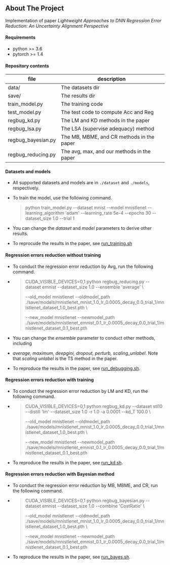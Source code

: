 ## About The Project
Implementation of paper *Lightweight Approaches to DNN Regression Error Reduction: An Uncertainty Alignment Perspective*



#### Requirements

- python >= 3.6
- pytorch >= 1.4



#### Repository contents

| file               | description                                |
| ------------------ | ------------------------------------------ |
| data/              | The datasets dir                           |
| save/              | The results dir                            |
| train_model.py     | The training code                          |
| test_model.py      | The test code to compute Acc and Reg       |
| regbug_kd.py       | The LM and KD methods in the paper         |
| regbug_lsa.py      | The LSA (supervise adequacy) method        |
| regbug_bayesian.py | The MB, MBME, and CR methods in the paper  |
| regbug_reducing.py | The avg, max, and our methods in the paper |



#### Datasets and models

- All supported datasets and models are in  `./dataset` and `./models`, respectively. 

- To train the model, use the following command. 

  > python train_model.py --dataset mnist --model mnistlenet --learning_algorithm 'adam' --learning_rate 5e-4 --epochs 30 --dataset_size 1.0 --trial 1 

- You can change the *dataset* and *model* parameters to derive other results. 

- To reprocude the results in the paper, see <u>run_training.sh</u>

#### Regression errors reduction without training

- To conduct the regression error reduction by Avg, run the following command.

- > CUDA_VISIBLE_DEVICES=0,1 python regbug_reducing.py --dataset emnist --dataset_size 1.0 --ensemble 'average' \
  >
  >    --old_model mnistlenet --oldmodel_path ./save/models/mnistlenet_mnist_1.0_lr_0.0005_decay_0.0_trial_1/mnistlenet_dataset_1.0_best.pth \
  >
  >    --new_model mnistlenet --newmodel_path ./save/models/mnistlenet_emnist_0.1_lr_0.0005_decay_0.0_trial_1/mnistlenet_dataset_0.1_best.pth

-  You can change the *ensemble* parameter to conduct other methods, including
  - *average, maximum, deepgini, dropout, perturb, scaling_unlabel*. Note that *scaling unlabel* is the TS method in the paper.
- To reproduce the results in the paper, see <u>run_debugging.sh</u>.



#### Regression errors reduction with training

- To conduct the regression error reduction by LM and KD, run the following command. 

- > CUDA_VISIBLE_DEVICES=0,1 python regbug_kd.py --dataset stl10 --distill 'lm' --dataset_size 1.0 -r 1.0 -a 0.0001 --kd_T 100.0 \
  >
  >    --old_model mnistlenet --oldmodel_path ./save/models/mnistlenet_mnist_1.0_lr_0.0005_decay_0.0_trial_1/mnistlenet_dataset_1.0_best.pth \
  >
  >    --new_model mnistlenet --newmodel_path ./save/models/mnistlenet_emnist_0.1_lr_0.0005_decay_0.0_trial_1/mnistlenet_dataset_0.1_best.pth

- To reproduce the results in the paper, see <u>run_kd.sh</u>.



#### Regression errors reduction with Bayesian method

- To conduct the regression error reduction by MB, MBME, and CR, run the following command. 

- > CUDA_VISIBLE_DEVICES=0,1 python regbug_bayesian.py --dataset emnist --dataset_size 1.0 --combine 'CostRatio' \
  >
  >    --old_model mnistlenet --oldmodel_path ./save/models/mnistlenet_mnist_1.0_lr_0.0005_decay_0.0_trial_1/mnistlenet_dataset_1.0_best.pth \
  >
  >    --new_model mnistlenet --newmodel_path ./save/models/mnistlenet_emnist_0.1_lr_0.0005_decay_0.0_trial_1/mnistlenet_dataset_0.1_best.pth

- To reproduce the results in the paper, see <u>run_bayes.sh</u>.